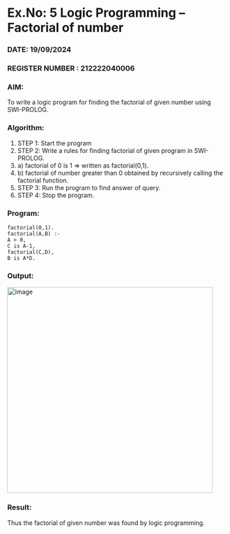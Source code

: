 # Ex.No: 5   Logic Programming – Factorial of number   
### DATE:  19/09/2024                                                                        
### REGISTER NUMBER : 212222040006
### AIM: 
To  write  a logic program for finding the factorial of given number using SWI-PROLOG. 
### Algorithm:
1. STEP 1: Start the program
2. STEP 2:  Write a rules for finding factorial of given program in SWI-PROLOG.
3.   a)	factorial of 0 is 1 => written as factorial(0,1).
4.   b)	factorial of number greater than 0 obtained by recursively calling the factorial    function.
5. STEP 3: Run the program  to find answer of  query.
6. STEP 4: Stop the program.

### Program:
```
factorial(0,1).
factorial(A,B) :-  
A > 0, 
C is A-1,
factorial(C,D),
B is A*D.
```


### Output:


<img width="471" alt="image" src="https://github.com/user-attachments/assets/9a1e01a3-d410-433c-90ad-b448c9b11641">




### Result:
Thus the factorial of given number was found by logic programming. 
